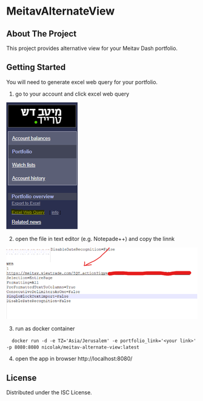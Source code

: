 # MeitavAlternateView

## About The Project
This project provides alternative view for your Meitav Dash portfolio.

## Getting Started
You will need to generate excel web query for your portfolio.

1. go to your account and click excel web query

![Excel Web Query](images/excel.png)

2. open the file in text editor (e.g. Notepade++) and copy the linnk

![Get the Link](images/link.png)

3. run as docker container

``  docker run -d -e TZ='Asia/Jerusalem' -e portfolio_link='<your link>' -p 8080:8080 nicolak/meitav-alternate-view:latest``

4. open the app in browser http://localhost:8080/



## License
Distributed under the ISC License.
